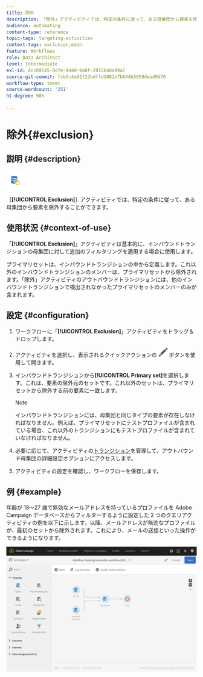 ```yaml
---
title: 除外
description: 「除外」アクティビティでは、特定の条件に従って、ある母集団から要素を除外することができます。
audience: automating
content-type: reference
topic-tags: targeting-activities
context-tags: exclusion,main
feature: Workflows
role: Data Architect
level: Intermediate
exl-id: dccb9545-0d7e-4d40-9a8f-2915b4da99a7
source-git-commit: fcb5c4a92f23bdffd1082b7b044b5859dead9d70
workflow-type: tm+mt
source-wordcount: '251'
ht-degree: 98%

---
```


# 除外{#exclusion}

## 説明 {#description}

![](assets/exclusion.png)

［**[!UICONTROL Exclusion]**］アクティビティでは、特定の条件に従って、ある母集団から要素を除外することができます。

## 使用状況 {#context-of-use}

「**[!UICONTROL Exclusion]**」アクティビティは基本的に、インバウンドトランジションの母集団に対して追加のフィルタリングを適用する場合に使用します。

プライマリセットは、インバウンドトランジションの中から定義します。これ以外のインバウンドトランジションのメンバーは、プライマリセットから除外されます。「除外」アクティビティのアウトバウンドトランジションには、他のインバウンドトランジションで検出されなかったプライマリセットのメンバーのみが含まれます。

## 設定 {#configuration}

1. ワークフローに「**[!UICONTROL Exclusion]**」アクティビティをドラッグ＆ドロップします。
1. アクティビティを選択し、表示されるクイックアクションの ![](assets/edit_darkgrey-24px.png) ボタンを使用して開きます。
1. インバウンドトランジションから&#x200B;**[!UICONTROL Primary set]**&#x200B;を選択します。これは、要素の除外元のセットです。これ以外のセットは、プライマリセットから除外する前の要素に一致します。

   >[!NOTE]
   >
   >インバウンドトランジションには、母集団と同じタイプの要素が存在しなければなりません。例えば、プライマリセットにテストプロファイルが含まれている場合、これ以外のトランジションにもテストプロファイルが含まれていなければなりません。

1. 必要に応じて、アクティビティの[トランジション](../../automating/using/activity-properties.md)を管理して、アウトバウンド母集団の詳細設定オプションにアクセスします。
1. アクティビティの設定を確認し、ワークフローを保存します。

## 例 {#example}

年齢が 18～27 歳で無効なメールアドレスを持っているプロファイルを Adobe Campaign データベースからフィルターするように設定した 2 つのクエリアクティビティの例を以下に示します。以降、メールアドレスが無効なプロファイルが、最初のセットから除外されます。これにより、メールの送信といった操作ができるようになります。

![](assets/wkf_exclusion_example.png)
